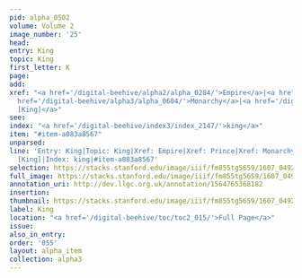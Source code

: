 ```yaml
---
pid: alpha_0502
volume: Volume 2
image_number: '25'
head:
entry: King
topic: King
first_letter: K
page:
add:
xref: "<a href='/digital-beehive/alpha2/alpha_0284/'>Empire</a>|<a href='/digital-beehive/alpha4/alpha_0737/'>Prince</a>|<a
  href='/digital-beehive/alpha3/alpha_0604/'>Monarchy</a>|<a href='/digital-beehive/num5/num_1647/'>1207
  [King]</a>"
see:
index: "<a href='/digital-beehive/index3/index_2147/'>king</a>"
item: "#item-a083a8567"
unparsed:
line: 'Entry: King|Topic: King|Xref: Empire|Xref: Prince|Xref: Monarchy|Xref: 1207
  [King]|Index: king|#item-a083a8567'
selection: https://stacks.stanford.edu/image/iiif/fm855tg5659/1607_0492/335,2243,3081,478/full/0/default.jpg
full_image: https://stacks.stanford.edu/image/iiif/fm855tg5659/1607_0492/full/full/0/default.jpg
annotation_uri: http://dev.llgc.org.uk/annotation/1564765368182
insertion:
thumbnail: https://stacks.stanford.edu/image/iiif/fm855tg5659/1607_0492/335,2243,600,180/250,/0/default.jpg
label: King
location: "<a href='/digital-beehive/toc/toc2_015/'>Full Page</a>"
issue:
also_in_entry:
order: '055'
layout: alpha_item
collection: alpha3
---
```

